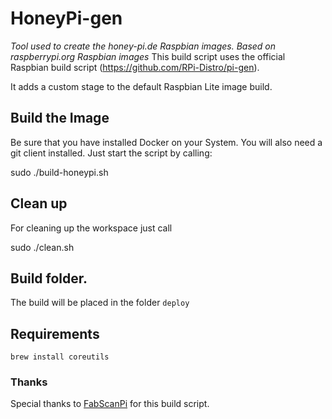 # HoneyPi-gen
_Tool used to create the honey-pi.de Raspbian images. Based on raspberrypi.org Raspbian images_
This build script uses the official Raspbian build script  (https://github.com/RPi-Distro/pi-gen).

It adds a custom stage to the default Raspbian Lite image build.

## Build the Image
Be sure that you have installed Docker on your System. You will also need a git client installed.
Just start the script by calling:

  sudo ./build-honeypi.sh

## Clean up
For cleaning up the workspace just call

  sudo ./clean.sh

## Build folder.
The build will be placed in the folder ```deploy```

## Requirements

```
brew install coreutils
```


### Thanks
Special thanks to [FabScanPi](https://github.com/mariolukas/FabScanPi-Build-Raspbian) for this build script.
